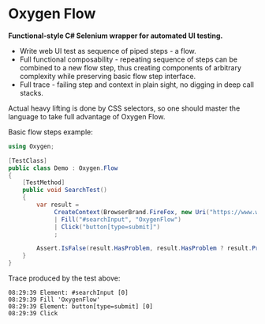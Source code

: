 # Oxygen Flow
**Functional-style C# Selenium wrapper for automated UI testing.**

- Write web UI test as sequence of piped steps - a flow. 
- Full functional composability - repeating sequence of steps can be combined to a new flow step, thus creating components of arbitrary complexity while preserving basic flow step interface.
- Full trace - failing step and context in plain sight, no digging in deep call stacks.

Actual heavy lifting is done by CSS selectors, so one should master the language to take full advantage of Oxygen Flow.

Basic flow steps example:
```csharp
using Oxygen;

[TestClass]
public class Demo : Oxygen.Flow
{
    [TestMethod]
    public void SearchTest()
    {
        var result =
             CreateContext(BrowserBrand.FireFox, new Uri("https://www.wikipedia.org/"))
             | Fill("#searchInput", "OxygenFlow")
             | Click("button[type=submit]")
             ;

        Assert.IsFalse(result.HasProblem, result.HasProblem ? result.ProblemCause.ToString() : null);
    }
}
```
Trace produced by the test above:
```
08:29:39 Element: #searchInput [0]
08:29:39 Fill 'OxygenFlow'
08:29:39 Element: button[type=submit] [0]
08:29:39 Click
```
